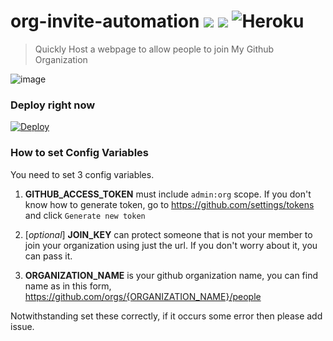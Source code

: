 # org-invite-automation [![](https://img.shields.io/github/stars/roharon/org-invite-automation.svg?style=social)](https://github.com/roharon/org-invite-automation/stargazers) ![](https://img.shields.io/github/last-commit/roharon/org-invite-automation) ![Heroku](https://heroku-badge.herokuapp.com/?app=heroku-badge&svg=1)

> Quickly Host a webpage to allow people to join My Github Organization

![image](https://user-images.githubusercontent.com/4939738/90268208-a2224300-de91-11ea-97af-12d8a2bb805f.png)

### Deploy right now
[![Deploy](https://www.herokucdn.com/deploy/button.svg)](https://heroku.com/deploy)


### How to set Config Variables

You need to set 3 config variables.

1. **GITHUB_ACCESS_TOKEN** must include `admin:org` scope.
If you don't know how to generate token, go to https://github.com/settings/tokens and click `Generate new token`

2. [*optional*] **JOIN_KEY** can protect someone that is not your member to join your organization using just the url. If you don't worry about it, you can pass it.

3. **ORGANIZATION_NAME** is your github organization name, you can find name as in this form, <https://github.com/orgs/{ORGANIZATION_NAME}/people>

Notwithstanding set these correctly, if it occurs some error then please add issue.
